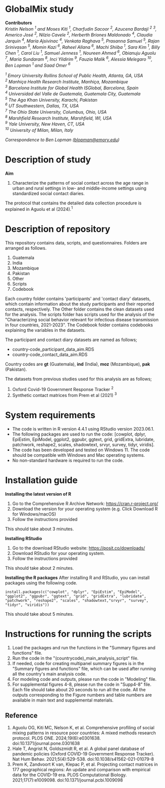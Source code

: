 # GlobalMix study
**Contributors** <br/>
*Kristin Nelson <sup>1</sup> and Moses Kiti <sup>1</sup>, Charfudin Sacoor <sup>2</sup>, Azucena Bardají <sup>2</sup> <sup>3</sup>, Americo José <sup>2</sup>, Nilzio Cavele <sup>2</sup>, Herberth Briones Maldonado <sup>4</sup>, Claudia Jarquin <sup>4</sup>, María Ajsivinac <sup>4</sup>, Venkata Raghava <sup>5</sup>, Prasanna Samuel <sup>5</sup>, Rajan Srinivasan <sup>5</sup>, Momin Kazi <sup>6</sup>, Raheel Allana <sup>6</sup>, Machi Shiiba <sup>1</sup>, Sara Kim <sup>1</sup>, Billy Chen <sup>1</sup>, Carol Liu <sup>1</sup>, Samuel Jenness <sup>1</sup>, Noureen Ahmed <sup>6</sup>, Obianuju Aguolu <sup>7</sup>, Maria Sundaram <sup>8</sup>, Inci Yildirim <sup>9</sup>, Fauzia Malik <sup>6</sup>, Alessia Melegaro <sup>10</sup>, Ben Lopman <sup>1</sup> and Saad Omer <sup>6</sup>*

*<sup>1</sup> Emory University Rollins School of Public Health, Atlanta, GA, USA* <br/>
*<sup>2</sup> Manhiça Health Research Institute, Manhiça, Mozambique* <br/>
*<sup>3</sup> Barcelona Institute for Global Health ISGlobal, Barcelona, Spain* <br/>
*<sup>4</sup> Universidad del Valle de Guatemala, Guatemala City, Guatemala* <br/>
*<sup>5</sup> The Aga Khan University, Karachi, Pakistan* <br/>
*<sup>6</sup> UT Southwestern, Dallas, TX, USA* <br/>
*<sup>7</sup> The Ohio State University, Columbus, Ohio, USA* <br/>
*<sup>8</sup> Marshfield Research Institute, Marshfield, WI, USA* <br/>
*<sup>9</sup> Yale University, New Haven, CT, USA* <br/>
*<sup>10</sup> University of Milan, Milan, Italy*

*Correspondence to Ben Lopman (blopman@emory.edu)*

# Description of study
**Aim**
1. Characterize the patterns of social contact across the age range in urban and rural settings in low- and middle-income settings using standardized social contact diaries.

The protocol that contains the detailed data collection procedure is explained in Aguolu et al (2024).<sup>1</sup>

# Description of repository
This repository contains data, scripts, and questionnaires.
Folders are arranged as follows.
1. Guatemala
2. India
3. Mozambique
4. Pakistan
5. Other
6. Scripts
7. Codebook

Each country folder contains 'participants' and 'contact diary' datasets, which contain information about the study participants and their reported contacts, respectively. The Other folder contains the clean datasets used for the analysis.
The scripts folder has scripts used for the analysis of the "Characterizing social behavior relevant for infectious disease transmission in four countries, 2021-2023". The Codebook folder contains codebooks explaining the variables in the datasets.

The participant and contact diary datasets are named as follows;
- country-code_participant_data_aim.RDS
- country-code_contact_data_aim.RDS

Country codes are **gt** (Guatemala), **ind** (India), **moz** (Mozambique), **pak** (Pakistan).

The datasets from previous studies used for this analysis are as follows;
1. Oxford Covid-19 Government Response Tracker <sup>2</sup>
2. Synthetic contact matrices from Prem et al (2021) <sup>3</sup>

# System requirements
- The code is written in R version 4.4.1 using RStudio version 2023.06.1. <br/>
- The following packages are used to run the code: [cowplot, dplyr, EpiEstim, EpiModel, ggplot2, ggpubr, ggtext, grid, gridExtra, lubridate, patchwork, reshape2, scales, shadowtext, srvyr, survey, tidyr, viridis]. <br/>
- The code has been developed and tested on Windows 11. The code should be compatible with Windows and Mac operating systems. <br/>
- No non-standard hardware is required to run the code. 

# Installation guide
**Installing the latest version of R**
1. Go to the Comprehensive R Archive Network: https://cran.r-project.org/
2. Download the version for your operating system (e.g. Click Download R for Windows/macOS)
3. Follow the instructions provided

This should take about 3 minutes.

**Installing RStudio**
1. Go to the download RStudio website: https://posit.co/downloads/
2. Download RStudio for your operating system.
3. Follow the instructions provided

This should take about 2 minutes.

**Installing the R packages**
After installing R and RStudio, you can install packages using the following code.
```
install.packages(c("cowplot", "dplyr", "EpiEstim", "EpiModel", "ggplot2", "ggpubr", "ggtext", "grid", "gridExtra", "lubridate", "patchwork", "reshape2", "scales", "shadowtext,"srvyr", "survey", "tidyr", "viridis"))
```
This should take about 5 minutes.

# Instructions for running the scripts
1. Load the packages and run the functions in the "Summary figures and functions" file.
2. Run the code in the "(countrycode)_main_analysis_script" file.
3. If needed, code for creating multipanel summary figures is in the "Summary figures and functions" file, which can be used after running all the country's main analysis code.
4. For modeling code and outputs, please run the code in "Modeling" file.
5. For supplemental figures 4-8, please run the code in "Supp4-8" file. <br/>
Each file should take about 20 seconds to run all the code. All the outputs corresponding to the Figure numbers and table numbers are available in main text and supplemental materials.

## Reference
1. Aguolu OG, Kiti MC, Nelson K, et al. Comprehensive profiling of social mixing patterns in resource poor countries: A mixed methods research protocol. PLOS ONE. 2024;19(6):e0301638. doi:10.1371/journal.pone.0301638
2. Hale T, Angrist N, Goldszmidt R, et al. A global panel database of pandemic policies (Oxford COVID-19 Government Response Tracker). Nat Hum Behav. 2021;5(4):529-538. doi:10.1038/s41562-021-01079-8
3. Prem K, Zandvoort K van, Klepac P, et al. Projecting contact matrices in 177 geographical regions: An update and comparison with empirical data for the COVID-19 era. PLOS Computational Biology. 2021;17(7):e1009098. doi:10.1371/journal.pcbi.1009098
